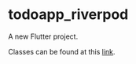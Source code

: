 # todoapp_riverpod

A new Flutter project.

Classes can be found at this [link](https://www.youtube.com/playlist?list=PLBt8Du9dZwKOPG4r2D0d02fstHiOzHsG_).